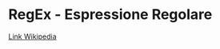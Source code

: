 # RegEx - Espressione Regolare


[Link Wikipedia](https://it.wikipedia.org/wiki/Espressione_regolare)